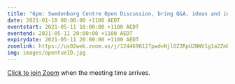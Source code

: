 ```yaml
---
title: "6pm: Swedenborg Centre Open Discussion, bring Q&A, ideas and insights from our life"
date: 2021-01-18 00:00:00 +1100 AEDT
eventstart: 2021-05-11 18:00:00 +1100 AEDT
eventend: 2021-05-11 20:00:00 +1100 AEDT
expirydate: 2021-05-11 20:00:00 +1100 AEDT
zoomlink: https://us02web.zoom.us/j/124469612?pwd=NjlOZ3RpU2NWV1g1a2Zmb29ZL3ZsQT09
img: images/opentueID.jpg
---
```

[Click to join Zoom](https://us02web.zoom.us/j/124469612?pwd=NjlOZ3RpU2NWV1g1a2Zmb29ZL3ZsQT09) when the meeting time arrives.